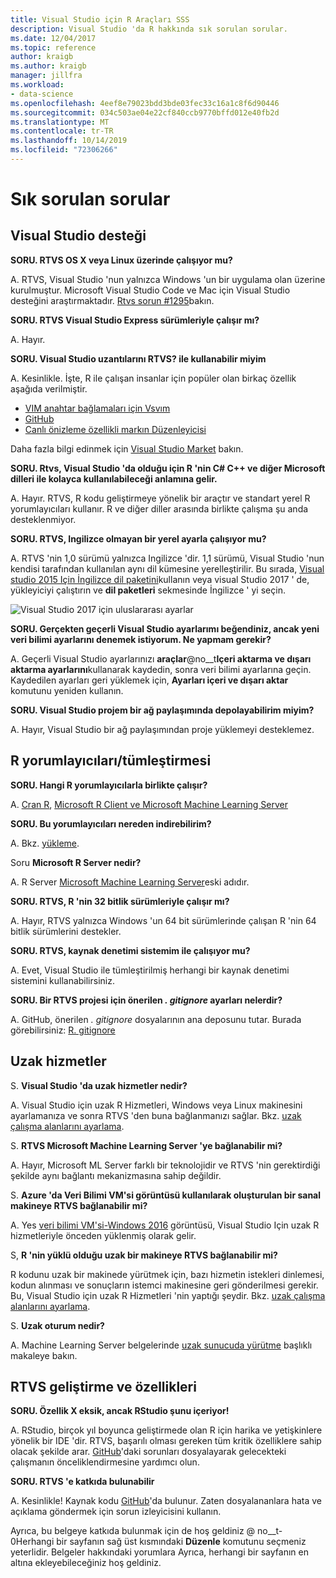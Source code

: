 ```yaml
---
title: Visual Studio için R Araçları SSS
description: Visual Studio 'da R hakkında sık sorulan sorular.
ms.date: 12/04/2017
ms.topic: reference
author: kraigb
ms.author: kraigb
manager: jillfra
ms.workload:
- data-science
ms.openlocfilehash: 4eef8e79023bdd3bde03fec33c16a1c8f6d90446
ms.sourcegitcommit: 034c503ae04e22cf840ccb9770bffd012e40fb2d
ms.translationtype: MT
ms.contentlocale: tr-TR
ms.lasthandoff: 10/14/2019
ms.locfileid: "72306266"
---
```

# <a name="frequently-asked-questions"></a>Sık sorulan sorular

## <a name="visual-studio-support"></a>Visual Studio desteği

**SORU. RTVS OS X veya Linux üzerinde çalışıyor mu?**

A. RTVS, Visual Studio 'nun yalnızca Windows 'un bir uygulama olan üzerine kurulmuştur. Microsoft Visual Studio Code ve Mac için Visual Studio desteğini araştırmaktadır. [Rtvs sorun #1295](https://github.com/Microsoft/RTVS/issues/1295)bakın.

**SORU. RTVS Visual Studio Express sürümleriyle çalışır mı?**

A. Hayır.

**SORU. Visual Studio uzantılarını RTVS? ile kullanabilir miyim**

A. Kesinlikle. İşte, R ile çalışan insanlar için popüler olan birkaç özellik aşağıda verilmiştir.

- [VIM anahtar bağlamaları için Vsvım](https://marketplace.visualstudio.com/items?itemName=JaredParMSFT.VsVim)
- [GitHub](https://marketplace.visualstudio.com/items?itemName=GitHub.GitHubExtensionforVisualStudio)
- [Canlı önizleme özellikli markın Düzenleyicisi](https://marketplace.visualstudio.com/items?itemName=MadsKristensen.MarkdownEditor)

Daha fazla bilgi edinmek için [Visual Studio Market](https://marketplace.visualstudio.com/) bakın.

**SORU. Rtvs, Visual Studio 'da olduğu için R 'nin C# C++ ve diğer Microsoft dilleri ile kolayca kullanılabileceği anlamına gelir.**

A. Hayır. RTVS, R kodu geliştirmeye yönelik bir araçtır ve standart yerel R yorumlayıcıları kullanır. R ve diğer diller arasında birlikte çalışma şu anda desteklenmiyor.

**SORU. RTVS, Ingilizce olmayan bir yerel ayarla çalışıyor mu?**

A. RTVS 'nin 1,0 sürümü yalnızca Ingilizce 'dir. 1,1 sürümü, Visual Studio 'nun kendisi tarafından kullanılan aynı dil kümesine yerelleştirilir. Bu sırada, [Visual studio 2015 Için İngilizce dil paketini](https://www.microsoft.com/download/details.aspx?id=48157)kullanın veya visual Studio 2017 ' de, yükleyiciyi çalıştırın ve **dil paketleri** sekmesinde İngilizce ' yi seçin.

![Visual Studio 2017 için uluslararası ayarlar](media/FAQ-international-settings.png)

**SORU. Gerçekten geçerli Visual Studio ayarlarımı beğendiniz, ancak yeni veri bilimi ayarlarını denemek istiyorum. Ne yapmam gerekir?**

A. Geçerli Visual Studio ayarlarınızı **araçlar**@no__t**Içeri aktarma ve dışarı aktarma ayarlarını**kullanarak kaydedin, sonra veri bilimi ayarlarına geçin. Kaydedilen ayarları geri yüklemek için, **Ayarları içeri ve dışarı aktar** komutunu yeniden kullanın.

**SORU. Visual Studio projem bir ağ paylaşımında depolayabilirim miyim?**

A. Hayır, Visual Studio bir ağ paylaşımından proje yüklemeyi desteklemez.

## <a name="r-interpretersintegration"></a>R yorumlayıcıları/tümleştirmesi

**SORU. Hangi R yorumlayıcılarla birlikte çalışır?**

A. [Cran R](https://cran.r-project.org/), [Microsoft R Client ve Microsoft Machine Learning Server](/machine-learning-server/)

**SORU. Bu yorumlayıcıları nereden indirebilirim?**

A. Bkz. [yükleme](installing-r-tools-for-visual-studio.md).

Soru **Microsoft R Server nedir?**

A. R Server [Microsoft Machine Learning Server](/machine-learning-server/what-is-machine-learning-server)eski adıdır.

**SORU. RTVS, R 'nin 32 bitlik sürümleriyle çalışır mı?**

A. Hayır, RTVS yalnızca Windows 'un 64 bit sürümlerinde çalışan R 'nin 64 bitlik sürümlerini destekler.

**SORU. RTVS, kaynak denetimi sistemim ile çalışıyor mu?**

A. Evet, Visual Studio ile tümleştirilmiş herhangi bir kaynak denetimi sistemini kullanabilirsiniz.

**SORU. Bir RTVS projesi için önerilen *. gitignore* ayarları nelerdir?**

A. GitHub, önerilen *. gitignore* dosyalarının ana deposunu tutar. Burada görebilirsiniz: [R. gitignore](https://github.com/github/gitignore/blob/master/R.gitignore)

## <a name="remote-services"></a>Uzak hizmetler

S. **Visual Studio 'da uzak hizmetler nedir?**

A. Visual Studio için uzak R Hizmetleri, Windows veya Linux makinesini ayarlamanıza ve sonra RTVS 'den buna bağlanmanızı sağlar. Bkz. [uzak çalışma alanlarını ayarlama](setting-up-remote-r-workspaces.md).

S. **RTVS Microsoft Machine Learning Server 'ye bağlanabilir mi?**

A. Hayır, Microsoft ML Server farklı bir teknolojidir ve RTVS 'nin gerektirdiği şekilde aynı bağlantı mekanizmasına sahip değildir.

S. **Azure 'da Veri Bilimi VM'si görüntüsü kullanılarak oluşturulan bir sanal makineye RTVS bağlanabilir mi?**

A. Yes [veri bilimi VM'si-Windows 2016](https://azure.microsoft.com/services/virtual-machines/data-science-virtual-machines/) görüntüsü, Visual Studio Için uzak R hizmetleriyle önceden yüklenmiş olarak gelir.

S, **R 'nin yüklü olduğu uzak bir makineye RTVS bağlanabilir mi?**

R kodunu uzak bir makinede yürütmek için, bazı hizmetin istekleri dinlemesi, kodun alınması ve sonuçların istemci makinesine geri gönderilmesi gerekir. Bu, Visual Studio için uzak R Hizmetleri 'nin yaptığı şeydir. Bkz. [uzak çalışma alanlarını ayarlama](setting-up-remote-r-workspaces.md).

S. **Uzak oturum nedir?**

A. Machine Learning Server belgelerinde [uzak sunucuda yürütme](/machine-learning-server/r/how-to-execute-code-remotely) başlıklı makaleye bakın.

## <a name="rtvs-development-and-features"></a>RTVS geliştirme ve özellikleri

**SORU. Özellik X eksik, ancak RStudio şunu içeriyor!**

A. RStudio, birçok yıl boyunca geliştirmede olan R için harika ve yetişkinlere yönelik bir IDE 'dir. RTVS, başarılı olması gereken tüm kritik özelliklere sahip olacak şekilde arar. [GitHub](https://github.com/Microsoft/RTVS/issues/)'daki sorunları dosyalayarak gelecekteki çalışmanın önceliklendirmesine yardımcı olun.

**SORU. RTVS 'e katkıda bulunabilir**

A. Kesinlikle! Kaynak kodu [GitHub](https://github.com/microsoft/RTVS)'da bulunur. Zaten dosyalananlara hata ve açıklama göndermek için sorun izleyicisini kullanın.

Ayrıca, bu belgeye katkıda bulunmak için de hoş geldiniz @ no__t-0Herhangi bir sayfanın sağ üst kısmındaki **Düzenle** komutunu seçmeniz yeterlidir. Belgeler hakkındaki yorumlara Ayrıca, herhangi bir sayfanın en altına ekleyebileceğiniz hoş geldiniz.
